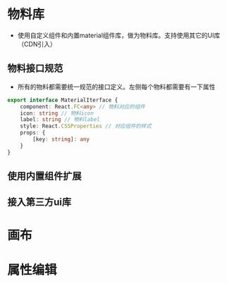 <!--
 * @Desc:
 * @Author: wringY
 * @Date: 2021-05-26 01:50:21
 * @LastEditTime: 2021-11-03 22:11:52
 * @FilePath: \my-app-ts\readme.md
-->
# 物料库
- 使用自定义组件和内置material组件库，做为物料库。支持使用其它的UI库（CDN引入）
## 物料接口规范
- 所有的物料都需要统一规范的接口定义。左侧每个物料都需要有一下属性
~~~ts
export interface MaterialIterface {
    component: React.FC<any> // 物料对应的组件
    icon: string // 物料icon
    label: string // 物料label
    style: React.CSSProperties // 对应组件的样式
    props: {
        [key: string]: any
    }
}
~~~
## 使用内置组件扩展
## 接入第三方ui库
## 
# 画布
# 属性编辑
